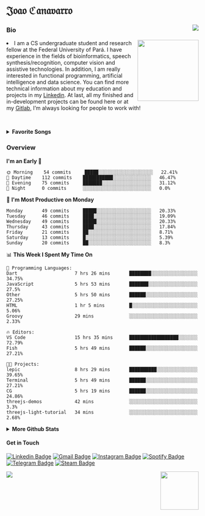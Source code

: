 <h1 align="start">𝔍𝔬𝔞𝔬 ℭ𝔞𝔫𝔞𝔳𝔞𝔯𝔯𝔬</h1>
<img src="https://komarev.com/ghpvc/?username=jvcanavarro" align="right">


### Bio 
<img src="./aot.gif" align="right" height="160">
<li>
I am a CS undergraduate student and research fellow at the Federal University of Pará. I have experience in the fields of bioinformatics, speech synthesis/recognition, computer vision and assistive technologies. In addition, I am really interested in functional programming, artificial intelligence and data science. You can find more technical information about my education and projects in my <a href="https://www.linkedin.com/in/jvcanavarro/">Linkedin</a>. At last, all my finished and in-development projects can be found here or at my <a href="http://https://gitlab.com/jvcanavarro">Gitlab</a>, I’m always looking for people to work with!
</li>

<!-- [<img src="https://now-playing-codestackr.vercel.app/api/spotify-playing" alt="Cana's Spotify Playing" width="350" />](https://open.spotify.com/user/jvcanavarro) 
[![spotify-github-profile](https://spotify-github-profile.vercel.app/api/view?uid=jvcanavarro&cover_image=true&theme=novatorem)](https://spotify-github-profile.vercel.app/api/view?uid=jvcanavarro&redirect=true)
-->

<!-- [<img src="https://now-playing-codestackr.vercel.app/api/spotify-playing" alt="Cana's Spotify Playing" height="100" />](https://open.spotify.com/user/jvcanavarro) -->

<!-- <p>&nbsp;</p> -->



<br><details>
  <br><summary><b>Favorite Songs</b></summary>
  
<!--   <img src="/playlist.png" align="right" width="250" height="70"> -->
<!--   <img src="https://images6.fanpop.com/image/photos/38500000/Yui-Hirasawa-k-on-38512307-500-281.gif" align="right" width="250" height="100"> -->

  <a href = "https://open.spotify.com/user/jvcanavarro">
    <img src="https://now-playing-codestackr.vercel.app/api/spotify-playing" alt="Cana's Spotify Playing" align="right" width="350">
  </a>
  
  <ol>
    <li>
      <a href="https://open.spotify.com/track/4aTXBrfZCq46Si5xiJHA6H?si=TmXfL7HSSAiI-V1U5TZYJg">組曲「義経」~悪忌判官</a> by ONMYO-ZA.
    </li>
    <li>
      <a href="https://open.spotify.com/track/6ANDCR3T6h2MeoRmCCwJ6d?si=vhomk0ArSt29Qs1ELNJ2gg">DESTINY</a> by GALNERYUS.
    </li>
    <li>
      <a href="https://open.spotify.com/track/62CbuWCUyrgynQAw7R5UQc?si=nY-rqkr9SCiXpX--JANeNA">Struggle for the Freedom Flag</a> by GALNERYUS.
    </li>
    <li>
      <a href="https://open.spotify.com/track/3tm73rjzn5SnGH5mHqLkSA?si=GuUzQxq-TmK_imehkyweHA">邪神の婚礼、儀は愛と知る</a> by Imperial Circus Dead Decadence.
    </li>
    <li>
      <a href="https://open.spotify.com/track/2N3PQZZ2jS8QeiBw8ywTrO?si=qPG-oixOSQGT8u0sWaai7Q">Phantom Blood</a> by Unlucky Morpheus.
    </li>
    <li>
      <a href="https://open.spotify.com/track/6qtRt9VdC2S8w5aFin1Vbe?si=SxuCyvDuTmO8EZp_T-Ztbw">Final Light</a> by Angra.
    </li>
    <li>
      <a href="https://open.spotify.com/track/2fOHzYoJPPnuyxsdYBOf8H?si=HEEz_cweRHmf7Vt2Wmxc_A">Through Your Optic</a> by UNDEAD CORPORATION.
    </li>
  </ol>

  Touhou, power, enka and gothic metal have become my most heard musical styles in recent times. This is my <a href="https://open.spotify.com/playlist/5XNcqnoOZq594yRws85Hm5?si=1z_lrSqsSFayyCmo9Lc86A">favorite playlist</a>, which I constantly update with new songs that I discover during my coding and gaming sessions, including those from the list above.
</details>

### Overview


<!--START_SECTION:waka-->
**I'm an Early 🐤** 

```text
🌞 Morning    54 commits     █████░░░░░░░░░░░░░░░░░░░░   22.41% 
🌆 Daytime    112 commits    ███████████░░░░░░░░░░░░░░   46.47% 
🌃 Evening    75 commits     ███████░░░░░░░░░░░░░░░░░░   31.12% 
🌙 Night      0 commits      ░░░░░░░░░░░░░░░░░░░░░░░░░   0.0%

```
📅 **I'm Most Productive on Monday** 

```text
Monday       49 commits     █████░░░░░░░░░░░░░░░░░░░░   20.33% 
Tuesday      46 commits     ████░░░░░░░░░░░░░░░░░░░░░   19.09% 
Wednesday    49 commits     █████░░░░░░░░░░░░░░░░░░░░   20.33% 
Thursday     43 commits     ████░░░░░░░░░░░░░░░░░░░░░   17.84% 
Friday       21 commits     ██░░░░░░░░░░░░░░░░░░░░░░░   8.71% 
Saturday     13 commits     █░░░░░░░░░░░░░░░░░░░░░░░░   5.39% 
Sunday       20 commits     ██░░░░░░░░░░░░░░░░░░░░░░░   8.3%

```


📊 **This Week I Spent My Time On** 

```text
💬 Programming Languages: 
Dart                     7 hrs 26 mins       ████████░░░░░░░░░░░░░░░░░   34.75% 
JavaScript               5 hrs 53 mins       ███████░░░░░░░░░░░░░░░░░░   27.5% 
Other                    5 hrs 50 mins       ██████░░░░░░░░░░░░░░░░░░░   27.25% 
HTML                     1 hr 5 mins         █░░░░░░░░░░░░░░░░░░░░░░░░   5.06% 
Groovy                   29 mins             ░░░░░░░░░░░░░░░░░░░░░░░░░   2.33%

🔥 Editors: 
VS Code                  15 hrs 35 mins      ██████████████████░░░░░░░   72.79% 
Fish                     5 hrs 49 mins       ██████░░░░░░░░░░░░░░░░░░░   27.21%

🐱‍💻 Projects: 
lepic                    8 hrs 29 mins       ██████████░░░░░░░░░░░░░░░   39.65% 
Terminal                 5 hrs 49 mins       ██████░░░░░░░░░░░░░░░░░░░   27.21% 
CG                       5 hrs 19 mins       ██████░░░░░░░░░░░░░░░░░░░   24.86% 
threejs-demos            42 mins             ░░░░░░░░░░░░░░░░░░░░░░░░░   3.3% 
threejs-light-tutorial   34 mins             ░░░░░░░░░░░░░░░░░░░░░░░░░   2.68%

```


<!--END_SECTION:waka-->

<details>
  <summary><b>More Github Stats</b></summary>
<p align="center">
<img align="center" src="https://github-readme-stats.vercel.app/api?username=jvcanavarro&show_icons=true&line_height=21&theme=default&hide_border=true" alt="Cana's Github Stats" />
<img align="center" src="https://github-readme-stats.vercel.app/api/top-langs/?username=jvcanavarro&theme=default&line_height=27&layout=compact&hide_border=true&hide=PostScript,PHP,HTML,Jupyter%20Notebook,Lua&langs_count=10" />
</p>
</details>

#### Get in Touch
[![Linkedin Badge](https://img.shields.io/badge/-LinkedIn-0e76a8?style=flat&logo=Linkedin&logoColor=white&link=https://www.linkedin.com/in/jvcanavarro/)](https://www.linkedin.com/in/jvcanavarro)
[![Gmail Badge](https://img.shields.io/badge/-Gmail-d14836?style=flat&logo=Gmail&logoColor=white&link=mailto:jvcanavarro@gmail.com)](mailto:jvcanavarro@gmail.com)
[![Instagram Badge](https://img.shields.io/badge/-Instagram-ff69b4?style=flat&logo=Instagram&logoColor=white&link=https://instagram.com/jlim_slam/)](https://instagram.com/jvcanavarro)
[![Spotify Badge](https://img.shields.io/badge/-Spotify-success?style=flat&logo=Spotify&logoColor=white&link=https://open.spotify.com/user/jvcanavarro)](https://open.spotify.com/user/jvcanavarro)
[![Telegram Badge](https://img.shields.io/badge/-Telegram-0088cc?style=flat&logo=Telegram&logoColor=white)](https://t.me/jvcanavarro)
[![Steam Badge](https://img.shields.io/badge/-Steam-lightgrey?style=flat&logo=Steam&logoColor=white&link=https://steamcommunity.com/id/octjinn/)](https://steamcommunity.com/id/octjinn/)


<p>
  <a href="https://count.getloli.com/"><img src="https://count.getloli.com/get/@index?theme=rule34"></a>
  <img src="https://data.whicdn.com/images/188174384/original.gif" align="right" height = "100">
</p>
